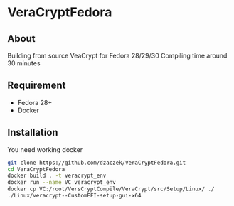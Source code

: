 # VeraCryptFedora
## About
Building from source VeaCrypt for Fedora 28/29/30
Compiling time around 30 minutes 

## Requirement
- Fedora 28+
- Docker

## Installation
You need working docker 

```sh
git clone https://github.com/dzaczek/VeraCryptFedora.git
cd VeraCryptFedora
docker build . -t veracrypt_env
docker run --name VC veracrypt_env
docker cp VC:/root/VersCryptCompile/VeraCrypt/src/Setup/Linux/ ./
./Linux/veracrypt--CustomEFI-setup-gui-x64
```

